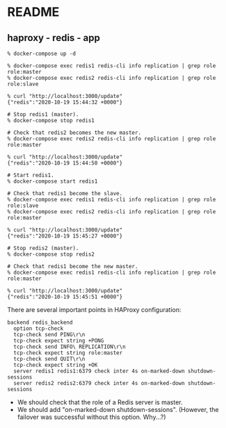 # README

## haproxy - redis - app

``` shell
% docker-compose up -d

% docker-compose exec redis1 redis-cli info replication | grep role
role:master
% docker-compose exec redis2 redis-cli info replication | grep role
role:slave

% curl "http://localhost:3000/update"
{"redis":"2020-10-19 15:44:32 +0000"}

# Stop redis1 (master).
% docker-compose stop redis1

# Check that redis2 becomes the new master.
% docker-compose exec redis2 redis-cli info replication | grep role
role:master

% curl "http://localhost:3000/update"
{"redis":"2020-10-19 15:44:50 +0000"}

# Start redis1.
% docker-compose start redis1

# Check that redis1 become the slave.
% docker-compose exec redis1 redis-cli info replication | grep role
role:slave
% docker-compose exec redis2 redis-cli info replication | grep role
role:master

% curl "http://localhost:3000/update"
{"redis":"2020-10-19 15:45:27 +0000"}

# Stop redis2 (master).
% docker-compose stop redis2

# Check that redis1 become the new master.
% docker-compose exec redis1 redis-cli info replication | grep role
role:master

% curl "http://localhost:3000/update"
{"redis":"2020-10-19 15:45:51 +0000"}
```

There are several important points in HAProxy configuration:

```
backend redis_backend
  option tcp-check
  tcp-check send PING\r\n
  tcp-check expect string +PONG
  tcp-check send INFO\ REPLICATION\r\n
  tcp-check expect string role:master
  tcp-check send QUIT\r\n
  tcp-check expect string +OK
  server redis1 redis1:6379 check inter 4s on-marked-down shutdown-sessions
  server redis2 redis2:6379 check inter 4s on-marked-down shutdown-sessions
```

- We should check that the role of a Redis server is master.
- We should add "on-marked-down shutdown-sessions". (However, the failover was successful without this option. Why...?)

